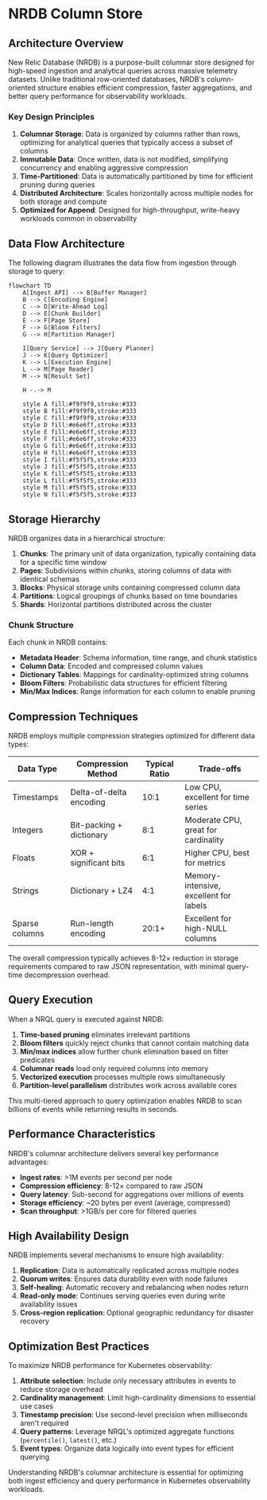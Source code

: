 # NRDB Column Store

## Architecture Overview

New Relic Database (NRDB) is a purpose-built columnar store designed for high-speed ingestion and analytical queries across massive telemetry datasets. Unlike traditional row-oriented databases, NRDB's column-oriented structure enables efficient compression, faster aggregations, and better query performance for observability workloads.

### Key Design Principles

1. **Columnar Storage**: Data is organized by columns rather than rows, optimizing for analytical queries that typically access a subset of columns
2. **Immutable Data**: Once written, data is not modified, simplifying concurrency and enabling aggressive compression
3. **Time-Partitioned**: Data is automatically partitioned by time for efficient pruning during queries
4. **Distributed Architecture**: Scales horizontally across multiple nodes for both storage and compute
5. **Optimized for Append**: Designed for high-throughput, write-heavy workloads common in observability

## Data Flow Architecture

The following diagram illustrates the data flow from ingestion through storage to query:

```mermaid
flowchart TD
    A[Ingest API] --> B[Buffer Manager]
    B --> C[Encoding Engine]
    C --> D[Write-Ahead Log]
    D --> E[Chunk Builder]
    E --> F[Page Store]
    F --> G[Bloom Filters]
    G --> H[Partition Manager]
    
    I[Query Service] --> J[Query Planner]
    J --> K[Query Optimizer]
    K --> L[Execution Engine]
    L --> M[Page Reader]
    M --> N[Result Set]
    
    H -.-> M
    
    style A fill:#f9f9f9,stroke:#333
    style B fill:#f9f9f9,stroke:#333
    style C fill:#f9f9f9,stroke:#333
    style D fill:#e6e6ff,stroke:#333
    style E fill:#e6e6ff,stroke:#333
    style F fill:#e6e6ff,stroke:#333
    style G fill:#e6e6ff,stroke:#333
    style H fill:#e6e6ff,stroke:#333
    style I fill:#f5f5f5,stroke:#333
    style J fill:#f5f5f5,stroke:#333
    style K fill:#f5f5f5,stroke:#333
    style L fill:#f5f5f5,stroke:#333
    style M fill:#f5f5f5,stroke:#333
    style N fill:#f5f5f5,stroke:#333
```

## Storage Hierarchy

NRDB organizes data in a hierarchical structure:

1. **Chunks**: The primary unit of data organization, typically containing data for a specific time window
2. **Pages**: Subdivisions within chunks, storing columns of data with identical schemas
3. **Blocks**: Physical storage units containing compressed column data
4. **Partitions**: Logical groupings of chunks based on time boundaries
5. **Shards**: Horizontal partitions distributed across the cluster

### Chunk Structure

Each chunk in NRDB contains:

- **Metadata Header**: Schema information, time range, and chunk statistics
- **Column Data**: Encoded and compressed column values
- **Dictionary Tables**: Mappings for cardinality-optimized string columns
- **Bloom Filters**: Probabilistic data structures for efficient filtering
- **Min/Max Indices**: Range information for each column to enable pruning

## Compression Techniques

NRDB employs multiple compression strategies optimized for different data types:

| Data Type | Compression Method | Typical Ratio | Trade-offs |
|-----------|-------------------|---------------|------------|
| Timestamps | Delta-of-delta encoding | 10:1 | Low CPU, excellent for time series |
| Integers | Bit-packing + dictionary | 8:1 | Moderate CPU, great for cardinality |
| Floats | XOR + significant bits | 6:1 | Higher CPU, best for metrics |
| Strings | Dictionary + LZ4 | 4:1 | Memory-intensive, excellent for labels |
| Sparse columns | Run-length encoding | 20:1+ | Excellent for high-NULL columns |

The overall compression typically achieves 8-12× reduction in storage requirements compared to raw JSON representation, with minimal query-time decompression overhead.

## Query Execution

When a NRQL query is executed against NRDB:

1. **Time-based pruning** eliminates irrelevant partitions
2. **Bloom filters** quickly reject chunks that cannot contain matching data
3. **Min/max indices** allow further chunk elimination based on filter predicates
4. **Columnar reads** load only required columns into memory
5. **Vectorized execution** processes multiple rows simultaneously
6. **Partition-level parallelism** distributes work across available cores

This multi-tiered approach to query optimization enables NRDB to scan billions of events while returning results in seconds.

## Performance Characteristics

NRDB's columnar architecture delivers several key performance advantages:

- **Ingest rates**: >1M events per second per node
- **Compression efficiency**: 8-12× compared to raw JSON
- **Query latency**: Sub-second for aggregations over millions of events
- **Storage efficiency**: ~20 bytes per event (average, compressed)
- **Scan throughput**: >1GB/s per core for filtered queries

## High Availability Design

NRDB implements several mechanisms to ensure high availability:

1. **Replication**: Data is automatically replicated across multiple nodes
2. **Quorum writes**: Ensures data durability even with node failures
3. **Self-healing**: Automatic recovery and rebalancing when nodes return
4. **Read-only mode**: Continues serving queries even during write availability issues
5. **Cross-region replication**: Optional geographic redundancy for disaster recovery

## Optimization Best Practices

To maximize NRDB performance for Kubernetes observability:

1. **Attribute selection**: Include only necessary attributes in events to reduce storage overhead
2. **Cardinality management**: Limit high-cardinality dimensions to essential use cases
3. **Timestamp precision**: Use second-level precision when milliseconds aren't required
4. **Query patterns**: Leverage NRQL's optimized aggregate functions (`percentile()`, `latest()`, etc.)
5. **Event types**: Organize data logically into event types for efficient querying

Understanding NRDB's columnar architecture is essential for optimizing both ingest efficiency and query performance in Kubernetes observability workloads.